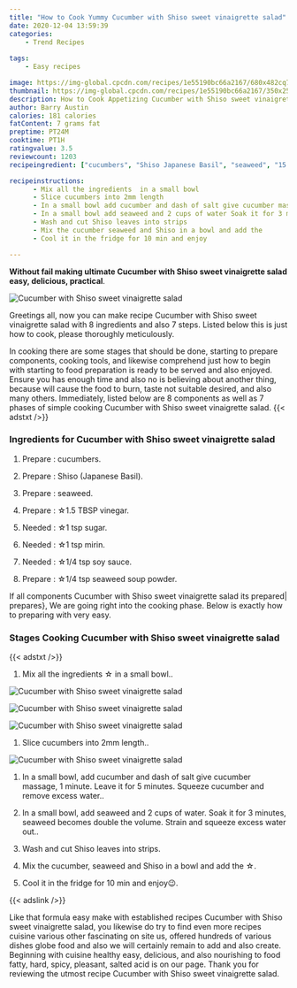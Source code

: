 ```yaml
---
title: "How to Cook Yummy Cucumber with Shiso sweet vinaigrette salad"
date: 2020-12-04 13:59:39
categories:
    - Trend Recipes
    
tags:
    - Easy recipes

image: https://img-global.cpcdn.com/recipes/1e55190bc66a2167/680x482cq70/cucumber-with-shiso-sweet-vinaigrette-salad-recipe-main-photo.jpg
thumbnail: https://img-global.cpcdn.com/recipes/1e55190bc66a2167/350x250cq70/cucumber-with-shiso-sweet-vinaigrette-salad-recipe-main-photo.jpg
description: How to Cook Appetizing Cucumber with Shiso sweet vinaigrette salad with 8 ingredients and 7 stages of easy cooking.
author: Barry Austin
calories: 181 calories
fatContent: 7 grams fat
preptime: PT24M
cooktime: PT1H
ratingvalue: 3.5
reviewcount: 1203
recipeingredient: ["cucumbers", "Shiso Japanese Basil", "seaweed", "15 TBSP vinegar", "1 tsp sugar", "1 tsp mirin", "14 tsp soy sauce", "14 tsp seaweed soup powder"]

recipeinstructions: 
      - Mix all the ingredients  in a small bowl 
      - Slice cucumbers into 2mm length 
      - In a small bowl add cucumber and dash of salt give cucumber massage 1 minute Leave it for 5 minutes Squeeze cucumber and remove excess water 
      - In a small bowl add seaweed and 2 cups of water Soak it for 3 minutes seaweed becomes double the volume Strain and squeeze excess water out 
      - Wash and cut Shiso leaves into strips 
      - Mix the cucumber seaweed and Shiso in a bowl and add the  
      - Cool it in the fridge for 10 min and enjoy

---
```




**Without fail making ultimate Cucumber with Shiso sweet vinaigrette salad easy, delicious, practical**. 


![Cucumber with Shiso sweet vinaigrette salad](https://img-global.cpcdn.com/recipes/1e55190bc66a2167/680x482cq70/cucumber-with-shiso-sweet-vinaigrette-salad-recipe-main-photo.jpg "Cucumber with Shiso sweet vinaigrette salad")




Greetings all, now you can make recipe Cucumber with Shiso sweet vinaigrette salad with 8 ingredients and also 7 steps. Listed below this is just how to cook, please thoroughly meticulously.

In cooking there are some stages that should be done, starting to prepare components, cooking tools, and likewise comprehend just how to begin with starting to food preparation is ready to be served and also enjoyed. Ensure you has enough time and also no is believing about another thing, because will cause the food to burn, taste not suitable desired, and also many others. Immediately, listed below are 8 components as well as 7 phases of simple cooking Cucumber with Shiso sweet vinaigrette salad.
{{< adstxt />}}

### Ingredients for Cucumber with Shiso sweet vinaigrette salad


1. Prepare  : cucumbers.

1. Prepare  : Shiso (Japanese Basil).

1. Prepare  : seaweed.

1. Prepare  : ☆1.5 TBSP vinegar.

1. Needed  : ☆1 tsp sugar.

1. Needed  : ☆1 tsp mirin.

1. Needed  : ☆1/4 tsp soy sauce.

1. Prepare  : ☆1/4 tsp seaweed soup powder.



If all components Cucumber with Shiso sweet vinaigrette salad its prepared| prepares}, We are going right into the cooking phase. Below is exactly how to preparing with very easy.

### Stages Cooking Cucumber with Shiso sweet vinaigrette salad

{{< adstxt />}}


1. Mix all the ingredients ☆ in a small bowl..



![Cucumber with Shiso sweet vinaigrette salad](https://img-global.cpcdn.com/steps/84983cd84db93e28/160x128cq70/cucumber-with-shiso-sweet-vinaigrette-salad-recipe-step-1-photo.jpg" "Cucumber with Shiso sweet vinaigrette salad")

![Cucumber with Shiso sweet vinaigrette salad](https://img-global.cpcdn.com/steps/9e004ad4a8f7ff19/160x128cq70/cucumber-with-shiso-sweet-vinaigrette-salad-recipe-step-1-photo.jpg" "Cucumber with Shiso sweet vinaigrette salad")

![Cucumber with Shiso sweet vinaigrette salad](https://img-global.cpcdn.com/steps/d0a134c91319bd69/160x128cq70/cucumber-with-shiso-sweet-vinaigrette-salad-recipe-step-1-photo.jpg" "Cucumber with Shiso sweet vinaigrette salad")



1. Slice cucumbers into 2mm length..



![Cucumber with Shiso sweet vinaigrette salad](https://img-global.cpcdn.com/steps/afc8720fc102addc/160x128cq70/cucumber-with-shiso-sweet-vinaigrette-salad-recipe-step-2-photo.jpg" "Cucumber with Shiso sweet vinaigrette salad")



1. In a small bowl, add cucumber and dash of salt give cucumber massage, 1 minute. Leave it for 5 minutes. Squeeze cucumber and remove excess water..



1. In a small bowl, add seaweed and 2 cups of water. Soak it for 3 minutes, seaweed becomes double the volume. Strain and squeeze excess water out..



1. Wash and cut Shiso leaves into strips.



1. Mix the cucumber, seaweed and Shiso in a bowl and add the ☆.



1. Cool it in the fridge for 10 min and enjoy😉.





{{< adslink />}}

Like that formula easy make with established recipes Cucumber with Shiso sweet vinaigrette salad, you likewise do try to find even more recipes cuisine various other fascinating on site us, offered hundreds of various dishes globe food and also we will certainly remain to add and also create. Beginning with cuisine healthy easy, delicious, and also nourishing to food fatty, hard, spicy, pleasant, salted acid is on our page. Thank you for reviewing the utmost recipe Cucumber with Shiso sweet vinaigrette salad.

